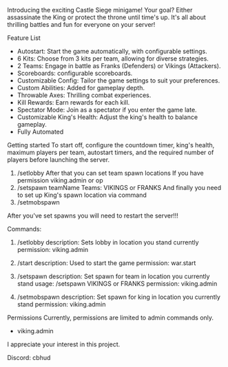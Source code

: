 Introducing the exciting Castle Siege minigame!
Your goal? Either assassinate the King or protect the throne until time's up. It's all about thrilling battles and fun for everyone on your server!
 
Feature List
-	Autostart: Start the game automatically, with configurable settings.
-	6 Kits: Choose from 3 kits per team, allowing for diverse strategies.
-	2 Teams: Engage in battle as Franks (Defenders) or Vikings (Attackers).
-	Scoreboards: configurable scoreboards.
-	Customizable Config: Tailor the game settings to suit your preferences.
-	Custom Abilities:  Added for gameplay depth.
-	Throwable Axes: Thrilling combat experiences.
-	Kill Rewards: Earn rewards for each kill.
-	Spectator Mode: Join as a spectator if you enter the game late.
-	Customizable King's Health: Adjust the king's health to balance gameplay.
-	Fully Automated

Getting started
To start off, configure the countdown timer, king's health, maximum players per team, autostart timers, and the required number of players before launching the server.

1. /setlobby
    After that you can set team spawn locations
    If you have permission viking.admin or op
2. /setspawn teamName
Teams: VIKINGS or FRANKS
And finally you need to set up King's spawn location via command
3. /setmobspawn

After you've set spawns you will need to restart the server!!!

Commands:
  1. /setlobby
    description: Sets lobby in location you stand currently
    permission: viking.admin

  2.  /start
    description: Used to start the game
    permission: war.start

  3.  /setspawn
    description: Set spawn for team in location you currently stand
    usage: /setspawn VIKINGS or FRANKS
    permission: viking.admin

  4.  /setmobspawn
    description: Set spawn for king in location you currently stand
    permission: viking.admin

Permissions
Currently, permissions are limited to admin commands only.
- viking.admin


I appreciate your interest in this project.

Discord: cbhud
